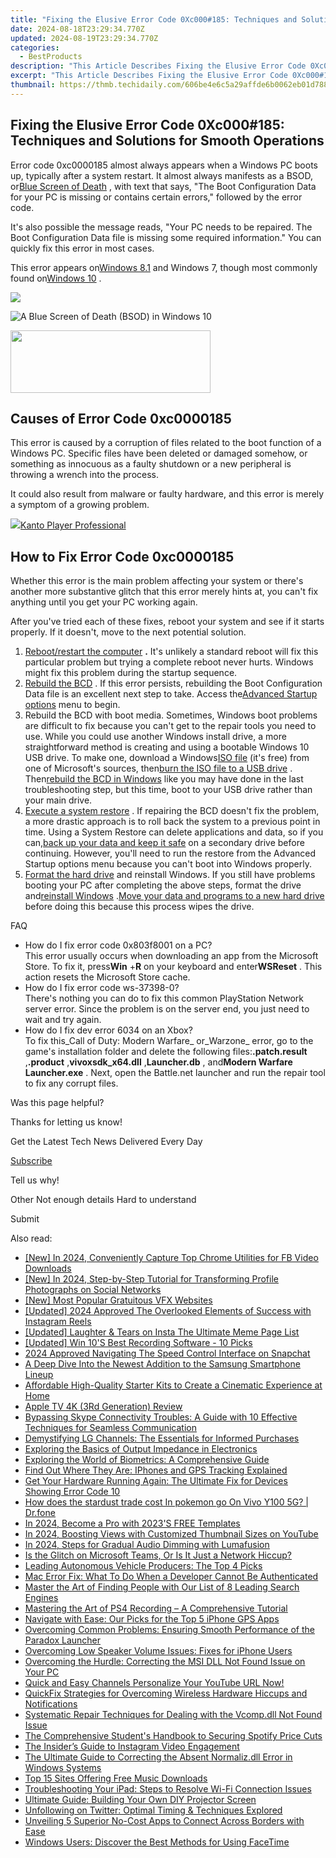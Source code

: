 ```yaml
---
title: "Fixing the Elusive Error Code 0Xc000#185: Techniques and Solutions for Smooth Operations"
date: 2024-08-18T23:29:34.770Z
updated: 2024-08-19T23:29:34.770Z
categories:
  - BestProducts
description: "This Article Describes Fixing the Elusive Error Code 0Xc000#185: Techniques and Solutions for Smooth Operations"
excerpt: "This Article Describes Fixing the Elusive Error Code 0Xc000#185: Techniques and Solutions for Smooth Operations"
thumbnail: https://thmb.techidaily.com/606be4e6c5a29affde6b0062eb01d7884930a95dd58e84baf4df0ccd1b6b1a9d.jpg
---
```


## Fixing the Elusive Error Code 0Xc000#185: Techniques and Solutions for Smooth Operations
 Error code 0xc0000185 almost always appears when a Windows PC boots up, typically after a system restart. It almost always manifests as a BSOD, or[Blue Screen of Death](https://www.lifewire.com/blue-screen-of-death-bsod-2625816) , with text that says, "The Boot Configuration Data for your PC is missing or contains certain errors," followed by the error code.

 It's also possible the message reads, "Your PC needs to be repaired. The Boot Configuration Data file is missing some required information." You can quickly fix this error in most cases.

 This error appears on[Windows 8.1](https://www.lifewire.com/windows-8-2626235) and Windows 7, though most commonly found on[Windows 10](https://www.lifewire.com/windows-10-2626217) .

<!-- affiliate ads begin -->
<a href="https://store.advancedwebranking.com/order/checkout.php?PRODS=4715051&QTY=1&AFFILIATE=108875&CART=1"><img src="https://secure.avangate.com/images/merchant/14edc6ebfdae2e23bbed83d67f50e983/products/33_awr%20logo.png" border="0"></a>
<!-- affiliate ads end -->
![A Blue Screen of Death (BSOD) in Windows 10](https://www.lifewire.com/thmb/wAC261vZ-7lO50YoghXirpJQiCY=/1500x0/filters:no_upscale():max_bytes(150000):strip_icc():format(webp)/blue-screen-of-death-bsod-windows-583d9aa55f9b58d5b1e4f024.PNG)

<!-- affiliate ads begin -->
<a href="https://proteahair.pxf.io/c/5597632/1983634/23621" target="_top" id="1983634"><img src="//a.impactradius-go.com/display-ad/23621-1983634" border="0" alt="" width="320" height="100"/></a><img height="0" width="0" src="https://imp.pxf.io/i/5597632/1983634/23621" style="position:absolute;visibility:hidden;" border="0" />
<!-- affiliate ads end -->
## Causes of Error Code 0xc0000185

 This error is caused by a corruption of files related to the boot function of a Windows PC. Specific files have been deleted or damaged somehow, or something as innocuous as a faulty shutdown or a new peripheral is throwing a wrench into the process.

 It could also result from malware or faulty hardware, and this error is merely a symptom of a growing problem.

<!-- affiliate ads begin -->
<a href="https://secure.2checkout.com/order/checkout.php?PRODS=4742929&QTY=1&AFFILIATE=108875&CART=1"><img src="https://secure.avangate.com/images/merchant/e09fdffe648a30658a9657bbed7b2388/products/boxshot(2).png" border="0">Kanto Player Professional</a>
<!-- affiliate ads end -->
## How to Fix Error Code 0xc0000185

 Whether this error is the main problem affecting your system or there's another more substantive glitch that this error merely hints at, you can't fix anything until you get your PC working again.

 After you've tried each of these fixes, reboot your system and see if it starts properly. If it doesn't, move to the next potential solution.

1. [Reboot/restart the computer](https://www.lifewire.com/how-to-reboot-a-computer-2624568) **.** It's unlikely a standard reboot will fix this particular problem but trying a complete reboot never hurts. Windows might fix this problem during the startup sequence.
2. [Rebuild the BCD](https://www.lifewire.com/how-to-rebuild-the-bcd-in-windows-2624508) . If this error persists, rebuilding the Boot Configuration Data file is an excellent next step to take. Access the[Advanced Startup options](https://www.lifewire.com/advanced-startup-options-2625805) menu to begin.
3. Rebuild the BCD with boot media. Sometimes, Windows boot problems are difficult to fix because you can't get to the repair tools you need to use. While you could use another Windows install drive, a more straightforward method is creating and using a bootable Windows 10 USB drive. To make one, download a Windows[ISO file](https://www.lifewire.com/iso-file-2625923) (it's free) from one of Microsoft's sources, then[burn the ISO file to a USB drive](https://www.lifewire.com/how-to-burn-an-iso-file-to-a-usb-drive-2619270) .  
 Then[rebuild the BCD in Windows](https://www.lifewire.com/how-to-rebuild-the-bcd-in-windows-2624508) like you may have done in the last troubleshooting step, but this time, boot to your USB drive rather than your main drive.
4. [Execute a system restore](https://www.lifewire.com/what-is-system-restore-2626022) . If repairing the BCD doesn't fix the problem, a more drastic approach is to roll back the system to a previous point in time. Using a System Restore can delete applications and data, so if you can,[back up your data and keep it safe](https://www.lifewire.com/ways-to-back-up-your-data-2640426) on a secondary drive before continuing. However, you'll need to run the restore from the Advanced Startup options menu because you can't boot into Windows properly.
5. [Format the hard drive](https://www.lifewire.com/how-to-format-a-hard-drive-2626077) and reinstall Windows. If you still have problems booting your PC after completing the above steps, format the drive and[reinstall Windows](https://www.lifewire.com/how-to-clean-install-windows-2624904) .[Move your data and programs to a new hard drive](https://www.lifewire.com/upgrade-a-laptop-hard-drive-without-losing-data-and-programs-2378113) before doing this because this process wipes the drive.

 FAQ

* How do I fix error code 0x803f8001 on a PC?  
 This error usually occurs when downloading an app from the Microsoft Store. To fix it, press**Win** +**R** on your keyboard and enter**WSReset** . This action resets the Microsoft Store cache.
* How do I fix error code ws-37398-0?  
 There's nothing you can do to fix this common PlayStation Network server error. Since the problem is on the server end, you just need to wait and try again.
* How do I fix dev error 6034 on an Xbox?  
 To fix this_Call of Duty: Modern Warfare_ or_Warzone_ error, go to the game's installation folder and delete the following files:**.patch.result** ,**.product** ,**vivoxsdk\_x64.dll** ,**Launcher.db** , and**Modern Warfare Launcher.exe** . Next, open the Battle.net launcher and run the repair tool to fix any corrupt files.

Was this page helpful?

Thanks for letting us know!

 Get the Latest Tech News Delivered Every Day

[Subscribe](https://www.lifewire.com/#)

Tell us why!

 Other  Not enough details  Hard to understand

 Submit

<ins class="adsbygoogle"
     style="display:block"
     data-ad-format="autorelaxed"
     data-ad-client="ca-pub-7571918770474297"
     data-ad-slot="1223367746"></ins>



<ins class="adsbygoogle"
     style="display:block"
     data-ad-client="ca-pub-7571918770474297"
     data-ad-slot="8358498916"
     data-ad-format="auto"
     data-full-width-responsive="true"></ins>

<span class="atpl-alsoreadstyle">Also read:</span>
<div><ul>
<li><a href="https://facebook-video-files.techidaily.com/new-in-2024-conveniently-capture-top-chrome-utilities-for-fb-video-downloads/"><u>[New] In 2024, Conveniently Capture  Top Chrome Utilities for FB Video Downloads</u></a></li>
<li><a href="https://instagram-video-recordings.techidaily.com/new-in-2024-step-by-step-tutorial-for-transforming-profile-photographs-on-social-networks/"><u>[New] In 2024, Step-by-Step Tutorial for Transforming Profile Photographs on Social Networks</u></a></li>
<li><a href="https://extra-skills.techidaily.com/new-most-popular-gratuitous-vfx-websites/"><u>[New] Most Popular Gratuitous VFX Websites</u></a></li>
<li><a href="https://instagram-clips.techidaily.com/updated-2024-approved-the-overlooked-elements-of-success-with-instagram-reels/"><u>[Updated] 2024 Approved  The Overlooked Elements of Success with Instagram Reels</u></a></li>
<li><a href="https://instagram-video-files.techidaily.com/updated-laughter-and-tears-on-insta-the-ultimate-meme-page-list/"><u>[Updated] Laughter & Tears on Insta  The Ultimate Meme Page List</u></a></li>
<li><a href="https://screen-video-capture.techidaily.com/updated-win-10s-best-recording-software-10-picks/"><u>[Updated] Win 10'S Best Recording Software - 10 Picks</u></a></li>
<li><a href="https://extra-approaches.techidaily.com/2024-approved-navigating-the-speed-control-interface-on-snapchat/"><u>2024 Approved  Navigating The Speed Control Interface on Snapchat</u></a></li>
<li><a href="https://tech-renaissance.techidaily.com/a-deep-dive-into-the-newest-addition-to-the-samsung-smartphone-lineup/"><u>A Deep Dive Into the Newest Addition to the Samsung Smartphone Lineup</u></a></li>
<li><a href="https://tech-renaissance.techidaily.com/affordable-high-quality-starter-kits-to-create-a-cinematic-experience-at-home/"><u>Affordable High-Quality Starter Kits to Create a Cinematic Experience at Home</u></a></li>
<li><a href="https://tech-renaissance.techidaily.com/apple-tv-4k-3rd-generation-review/"><u>Apple TV 4K (3Rd Generation) Review</u></a></li>
<li><a href="https://tech-renaissance.techidaily.com/bypassing-skype-connectivity-troubles-a-guide-with-10-effective-techniques-for-seamless-communication/"><u>Bypassing Skype Connectivity Troubles: A Guide with 10 Effective Techniques for Seamless Communication</u></a></li>
<li><a href="https://tech-renaissance.techidaily.com/demystifying-lg-channels-the-essentials-for-informed-purchases/"><u>Demystifying LG Channels: The Essentials for Informed Purchases</u></a></li>
<li><a href="https://tech-renaissance.techidaily.com/exploring-the-basics-of-output-impedance-in-electronics/"><u>Exploring the Basics of Output Impedance in Electronics</u></a></li>
<li><a href="https://tech-renaissance.techidaily.com/exploring-the-world-of-biometrics-a-comprehensive-guide/"><u>Exploring the World of Biometrics: A Comprehensive Guide</u></a></li>
<li><a href="https://tech-renaissance.techidaily.com/find-out-where-they-are-iphones-and-gps-tracking-explained/"><u>Find Out Where They Are: IPhones and GPS Tracking Explained</u></a></li>
<li><a href="https://tech-renaissance.techidaily.com/get-your-hardware-running-again-the-ultimate-fix-for-devices-showing-error-code-10/"><u>Get Your Hardware Running Again: The Ultimate Fix for Devices Showing Error Code 10</u></a></li>
<li><a href="https://change-location.techidaily.com/how-does-the-stardust-trade-cost-in-pokemon-go-on-vivo-y100-5g-drfone-by-drfone-virtual-android/"><u>How does the stardust trade cost In pokemon go On Vivo Y100 5G? | Dr.fone</u></a></li>
<li><a href="https://vp-tips.techidaily.com/in-2024-become-a-pro-with-2023s-free-templates/"><u>In 2024, Become a Pro with 2023'S FREE Templates</u></a></li>
<li><a href="https://youtube-docs.techidaily.com/24-boosting-views-with-customized-thumbnail-sizes-on-youtube/"><u>In 2024, Boosting Views with Customized Thumbnail Sizes on YouTube</u></a></li>
<li><a href="https://extra-support.techidaily.com/in-2024-steps-for-gradual-audio-dimming-with-lumafusion/"><u>In 2024, Steps for Gradual Audio Dimming with Lumafusion</u></a></li>
<li><a href="https://tech-renaissance.techidaily.com/is-the-glitch-on-microsoft-teams-or-is-it-just-a-network-hiccup/"><u>Is the Glitch on Microsoft Teams, Or Is It Just a Network Hiccup?</u></a></li>
<li><a href="https://tech-renaissance.techidaily.com/leading-autonomous-vehicle-producers-the-top-4-picks/"><u>Leading Autonomous Vehicle Producers: The Top 4 Picks</u></a></li>
<li><a href="https://tech-renaissance.techidaily.com/mac-error-fix-what-to-do-when-a-developer-cannot-be-authenticated/"><u>Mac Error Fix: What To Do When a Developer Cannot Be Authenticated</u></a></li>
<li><a href="https://tech-renaissance.techidaily.com/master-the-art-of-finding-people-with-our-list-of-8-leading-search-engines/"><u>Master the Art of Finding People with Our List of 8 Leading Search Engines</u></a></li>
<li><a href="https://tech-renaissance.techidaily.com/mastering-the-art-of-ps4-recording-a-comprehensive-tutorial/"><u>Mastering the Art of PS4 Recording – A Comprehensive Tutorial</u></a></li>
<li><a href="https://tech-renaissance.techidaily.com/navigate-with-ease-our-picks-for-the-top-5-iphone-gps-apps/"><u>Navigate with Ease: Our Picks for the Top 5 iPhone GPS Apps</u></a></li>
<li><a href="https://win-solutions.techidaily.com/overcoming-common-problems-ensuring-smooth-performance-of-the-paradox-launcher/"><u>Overcoming Common Problems: Ensuring Smooth Performance of the Paradox Launcher</u></a></li>
<li><a href="https://tech-renaissance.techidaily.com/overcoming-low-speaker-volume-issues-fixes-for-iphone-users/"><u>Overcoming Low Speaker Volume Issues: Fixes for iPhone Users</u></a></li>
<li><a href="https://tech-renaissance.techidaily.com/overcoming-the-hurdle-correcting-the-msi-dll-not-found-issue-on-your-pc/"><u>Overcoming the Hurdle: Correcting the MSI DLL Not Found Issue on Your PC</u></a></li>
<li><a href="https://youtube-lab.techidaily.com/-and-easy-channels-personalize-your-youtube-url-now/"><u>Quick and Easy Channels  Personalize Your YouTube URL Now!</u></a></li>
<li><a href="https://tech-renaissance.techidaily.com/quickfix-strategies-for-overcoming-wireless-hardware-hiccups-and-notifications/"><u>QuickFix Strategies for Overcoming Wireless Hardware Hiccups and Notifications</u></a></li>
<li><a href="https://tech-renaissance.techidaily.com/systematic-repair-techniques-for-dealing-with-the-vcompdll-not-found-issue/"><u>Systematic Repair Techniques for Dealing with the Vcomp.dll Not Found Issue</u></a></li>
<li><a href="https://tech-renaissance.techidaily.com/the-comprehensive-students-handbook-to-securing-spotify-price-cuts/"><u>The Comprehensive Student's Handbook to Securing Spotify Price Cuts</u></a></li>
<li><a href="https://instagram-video-recordings.techidaily.com/the-insiders-guide-to-instagram-video-engagement/"><u>The Insider’s Guide to Instagram Video Engagement</u></a></li>
<li><a href="https://tech-renaissance.techidaily.com/the-ultimate-guide-to-correcting-the-absent-normalizdll-error-in-windows-systems/"><u>The Ultimate Guide to Correcting the Absent Normaliz.dll Error in Windows Systems</u></a></li>
<li><a href="https://tech-renaissance.techidaily.com/top-15-sites-offering-free-music-downloads/"><u>Top 15 Sites Offering Free Music Downloads</u></a></li>
<li><a href="https://tech-renaissance.techidaily.com/troubleshooting-your-ipad-steps-to-resolve-wi-fi-connection-issues/"><u>Troubleshooting Your iPad: Steps to Resolve Wi-Fi Connection Issues</u></a></li>
<li><a href="https://tech-renaissance.techidaily.com/ultimate-guide-building-your-own-diy-projector-screen/"><u>Ultimate Guide: Building Your Own DIY Projector Screen</u></a></li>
<li><a href="https://tech-renaissance.techidaily.com/unfollowing-on-twitter-optimal-timing-and-techniques-explored/"><u>Unfollowing on Twitter: Optimal Timing & Techniques Explored</u></a></li>
<li><a href="https://tech-renaissance.techidaily.com/unveiling-5-superior-no-cost-apps-to-connect-across-borders-with-ease/"><u>Unveiling 5 Superior No-Cost Apps to Connect Across Borders with Ease</u></a></li>
<li><a href="https://tech-renaissance.techidaily.com/windows-users-discover-the-best-methods-for-using-facetime/"><u>Windows Users: Discover the Best Methods for Using FaceTime</u></a></li>
</ul></div>
